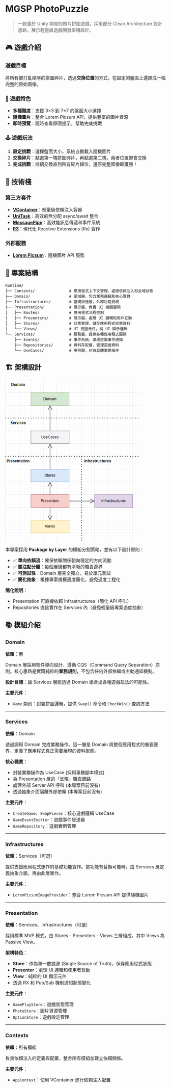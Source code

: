 # MGSP PhotoPuzzle

> 一款基於 Unity 開發的照片拼圖遊戲，採用部分 Clean Architecture 設計思路，展示輕量級遊戲開發架構設計。

## 🎮 遊戲介紹

### 遊戲目標

將所有被打亂順序的拼圖碎片，透過**交換位置**的方式，在固定的盤面上還原成一幅完整的原始圖像。

### 🎯 遊戲特色

- **多種難度**：支援 3×3 到 7×7 的盤面大小選擇
- **隨機圖片**：整合 Lorem Picsum API，提供豐富的圖片資源
- **即時預覽**：隨時查看原圖提示，幫助完成挑戰

### 🕹️ 遊戲玩法

1. **設定挑戰**：選擇盤面大小，系統自動載入隨機圖片
2. **交換碎片**：點選第一塊拼圖碎片，再點選第二塊，兩者位置即會交換
3. **完成挑戰**：持續交換直到所有碎片歸位，還原完整圖像即獲勝！

## 🔧 技術棧

### 第三方套件
- **[VContainer](https://vcontainer.hadashikick.jp/)**：輕量級依賴注入容器
- **[UniTask](https://github.com/Cysharp/UniTask)**：高效的無分配 async/await 整合
- **[MessagePipe](https://github.com/Cysharp/MessagePipe)**：高效能訊息傳遞和事件系統
- **[R3](https://github.com/Cysharp/R3)**：現代化 Reactive Extensions (Rx) 實作

### 外部服務
- **[Lorem Picsum](https://picsum.photos/)**：隨機圖片 API 服務

## 📂 專案結構
```
Runtime/                           
├── Contexts/               # 應用程式上下文管理，處理依賴注入和全域狀態
├── Domain/                 # 領域層，包含業務邏輯和核心實體
├── Infrastructures/        # 基礎設施層，外部功能實現
├── Presentation/           # 展示層，負責 UI 相關邏輯
│   ├── Routes/             # 應用程式流程控制
│   ├── Presenters/         # 展示器，處理 UI 邏輯和用戶互動
│   ├── Stores/             # 狀態管理，儲存應用程式狀態資料
│   └── Views/              # UI 視圖元件，純 UI 顯示邏輯
└── Services/               # 服務層，提供各種應用程式服務
    ├── Events/             # 事件系統，處理遊戲事件通知
    ├── Repositories/       # 資料存取層，管理遊戲資料
    └── UseCases/           # 用例層，封裝具體業務操作
```


## 🏗️ 架構設計

![architecture](./Docs/Images/architecture.png)

本專案採用 **Package by Layer** 的模組分割策略，並有以下設計原則：

- ✅ **單向依賴流**：確保依賴關係朝向穩定的方向流動
- ✅ **關注點分離**：每個層級都有清晰的職責邊界
- ✅ **可測試性**：Domain 層完全獨立，易於單元測試
- ✅ **簡化抽象**：根據專案規模適度簡化，避免過度工程化

**簡化說明**：
- Presentation 可直接依賴 Infrastructures（簡化 API 呼叫）
- Repositories 直接實作在 Services 內（避免輕量級專案過度抽象）

## 📚 模組介紹

### Domain
**依賴**：無

Domain 層採用物件導向設計，遵循 CQS（Command Query Separation）原則。核心思路是實踐純粹的**業務規則**，不包含任何外部依賴或主動通知機制。

**設計目標**：讓 Services 層能透過 Domain 組合出各種遊戲玩法的可能性。

**主要元件**：
- `Game` 類別：封裝拼圖邏輯，提供 `Swap()` 命令和 `CheckWin()` 查詢方法

---

### Services
**依賴**：Domain

透過調用 Domain 完成業務操作。這一層是 Domain 與整個應用程式的重要邊界，定義了應用程式真正需要展現的資料型態。

**核心職責**：
- 封裝業務操作為 UseCase (採用事務腳本模式)
- 為 Presentation 層的「呈現」職責鋪路
- 處理外部 Server API 呼叫 (本專案目前沒有)
- 透過抽象介面隔離外部依賴 (本專案目前沒有)

**主要元件**：
- `CreateGame`、`SwapPieces`：核心遊戲邏輯 UseCase
- `GameEventEmitter`：遊戲事件發送器
- `GameRepository`：遊戲實例管理

---

### Infrastructures
**依賴**：Services（可選）

提供支援應用程式運作的基礎功能實作。當功能有替換可能時，由 Services 層定義抽象介面，再由此層實作。

**主要元件**：
- `LoremPicsumImageProvider`：整合 Lorem Picsum API 提供隨機圖片

---

### Presentation
**依賴**：Services、Infrastructures（可選）

採用標準 MVP 模式，由 Stores - Presenters - Views 三層組成，其中 Views 為 Passive View。

**架構特色**：
- **Store**：作為單一數據源 (Single Source of Truth)，保存應用程式狀態
- **Presenter**：處理 UI 邏輯和使用者互動
- **View**：純粹的 UI 顯示元件
- 透過 RX 和 Pub/Sub 機制通知狀態變化

**主要元件**：
- `GamePlayStore`：遊戲狀態管理
- `PhotoStore`：圖片資源管理
- `OptionStore`：遊戲設定管理

---

### Contexts
**依賴**：所有模組

負責依賴注入的定義與配置，整合所有模組並建立依賴關係。

**主要元件**：
- `AppContext`：使用 VContainer 進行依賴注入配置

